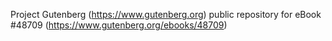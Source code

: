 Project Gutenberg (https://www.gutenberg.org) public repository for eBook #48709 (https://www.gutenberg.org/ebooks/48709)
